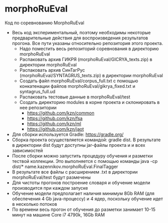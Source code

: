 # morphoRuEval
Код по соревнованию MorphoRuEval

- Весь код экспериментальный, поэтому необходимы некоторые предварительные действия для воспроизведения результатов прогона. Все пути указаны относительно репозитория этого проекта.
  - Надо поместить весь репозиторий соревнования в директорию morphoRuEval
  - Распаковать архив ГИКРЯ (morphoRuEval/GICRYA_texts.zip) в директории morphoRuEval
  - Распаковать архив СинТагРус (morphoRuEval/SYNTAGRUS_texts.zip) в директории morphoRuEval
  - Создать файл morphoRuEval/corpus_full.txt с помощью конкатенации файлов morphoRuEval/gikrya_fixed.txt и syntagrus_full.ud
  - Распаковать тестовые данные в morphoRuEval/test
  - Создать директорию modules в корне проекта и склонировать в нее репозитории
     - https://github.com/kzn/common
     - https://github.com/kzn/fsa
     - https://github.com/kzn/ml
     - https://github.com/kzn/jaot
- Для сборки используется Gradle: https://gradle.org/
- Сборка проекта осуществляется командой: gradle dist. В результате в директории dist будут доступны jar-файлы проекта и и всех зависимостей
- После сборки можно запустить процедуру обучения и разметки тествой коллекции. Это выполняется с помощью команды java -cp dist/\* name.kazennikov.morphoRuEval.FinalTagger
- В результате все файлы с расширением .txt в директории morphoRuEval/test будут размечены
- Для чистоты прогонов построение словаря и обучение модели производится при каждом запуске
- Обучение модели предполагает наличия минимум 8Gb RAM (для обеспечения 4 Gb java-процессу) и 4 ядер, поскольку обучение идет в несколько потоков
- По времени весь прогон от обучения до разметки занимает 10-15 минут на машине Core i7 4790k, 16Gb RAM

